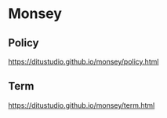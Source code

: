 # Monsey

## Policy

https://ditustudio.github.io/monsey/policy.html

## Term

https://ditustudio.github.io/monsey/term.html
